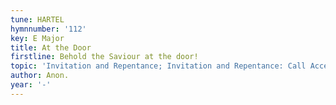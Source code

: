 ```yaml
---
tune: HARTEL
hymnnumber: '112'
key: E Major
title: At the Door
firstline: Behold the Saviour at the door!
topic: 'Invitation and Repentance; Invitation and Repentance: Call Accepted'
author: Anon.
year: '-'
---
```

